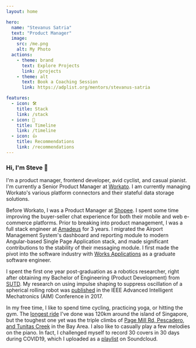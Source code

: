 ```yaml
---
layout: home

hero:
  name: "Stevanus Satria"
  text: "Product Manager"
  image:
    src: /me.png
    alt: My Photo
  actions:
    - theme: brand
      text: Explore Projects
      link: /projects
    - theme: alt
      text: Book a Coaching Session
      link: https://adplist.org/mentors/stevanus-satria

features:
  - icon: 🛠️
    title: Stack
    link: /stack
  - icon: 📅
    title: Timeline
    link: /timeline
  - icon: 👍
    title: Recommendations
    link: /recommendations
---
```


### Hi, I'm Steve 👋

I'm a product manager, frontend developer, avid cyclist, and casual pianist. I'm currently a Senior Product Manager at [Workato](https://www.workato.com). I am currently managing Workato's various platform connectors and their stateful data storage solutions.

Before Workato, I was a Product Manager at [Shopee](https://shopee.sg). I spent some time improving the buyer-seller chat experience for both their mobile and web e-commerce platforms. Prior to breaking into product management, I was a full stack engineer at [Amadeus](https://www.amadeus.com) for 3 years. I migrated the Airport Management System's dashboard and reporting module to modern Angular-based Single Page Application stack, and made significant contributions to the stability of their messaging module. I first made the pivot into the software industry with [Works Applications](https://www.worksap.sg/) as a graduate software engineer.

I spent the first one year post-graduation as a robotics researcher, right after obtaining my Bachelor of Engineering (Product Development) from [SUTD](https://www.sutd.edu.sg/). My research on using impulse shaping to suppress oscillation of a spherical rolling robot was [published](https://ieeexplore.ieee.org/document/8014259) in the IEEE Advanced Intelligent Mechatronics (AIM) Conference in 2017.

In my free time, I like to spend time cycling, practicing yoga, or hitting the gym. The [longest ride](https://www.strava.com/activities/11811566357) I've done was 120km around the island of Singapore, but the toughest one yet was the triple climbs of [Page Mill Rd, Pescadero, and Tunitas Creek](https://www.strava.com/activities/12183241879) in the Bay Area. I also like to casually play a few melodies on the piano. In fact, I challenged myself to record 30 covers in 30 days during COVID19, which I uploaded as a [playlist](https://soundcloud.com/stevanus-satria/sets/piano-covers) on Soundcloud.
